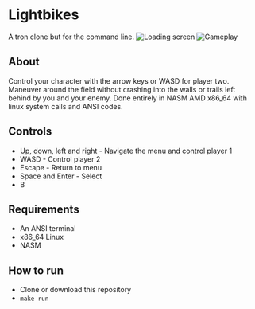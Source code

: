 # Lightbikes
A tron clone but for the command line.
![Loading screen](https://i.imgur.com/C7pyVjg.gif)
![Gameplay](https://i.imgur.com/WT6gUhA.png)

## About
Control your character with the arrow keys or WASD for player two. Maneuver around the field without crashing into the walls or trails left behind by you and your enemy. Done entirely in NASM AMD x86_64 with linux system calls and ANSI codes.

## Controls
- Up, down, left and right - Navigate the menu and control player 1
- WASD - Control player 2
- Escape - Return to menu
- Space and Enter - Select
- B

## Requirements
- An ANSI terminal
- x86_64 Linux
- NASM

## How to run
- Clone or download this repository
- `make run`